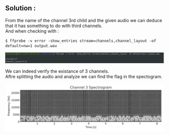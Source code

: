 ## Solution :

From the name of the channel 3rd child and the given audio we can deduce that it has something to do with third channels.  
And when checking with :

```
$ ffprobe -v error -show_entries stream=channels,channel_layout -of default=nw=1 output.wav

```

![1](image.png)

We can indeed verify the existance of 3 channels.  
Aftre splitting the audio and analyze we can find the flag in the spectogram.

![Flag Display](spectrogram_ch3.png)
